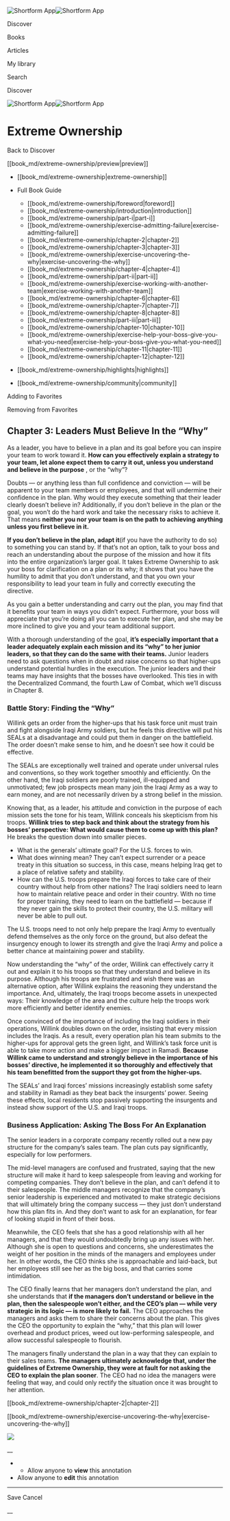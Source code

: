 ![Shortform App](/img/logo.36a2399e.svg)![Shortform App](/img/logo-dark.70c1b072.svg)

Discover

Books

Articles

My library

Search

Discover

![Shortform App](/img/logo.36a2399e.svg)![Shortform App](/img/logo-dark.70c1b072.svg)

# Extreme Ownership

Back to Discover

[[book_md/extreme-ownership/preview|preview]]

  * [[book_md/extreme-ownership|extreme-ownership]]
  * Full Book Guide

    * [[book_md/extreme-ownership/foreword|foreword]]
    * [[book_md/extreme-ownership/introduction|introduction]]
    * [[book_md/extreme-ownership/part-i|part-i]]
    * [[book_md/extreme-ownership/exercise-admitting-failure|exercise-admitting-failure]]
    * [[book_md/extreme-ownership/chapter-2|chapter-2]]
    * [[book_md/extreme-ownership/chapter-3|chapter-3]]
    * [[book_md/extreme-ownership/exercise-uncovering-the-why|exercise-uncovering-the-why]]
    * [[book_md/extreme-ownership/chapter-4|chapter-4]]
    * [[book_md/extreme-ownership/part-ii|part-ii]]
    * [[book_md/extreme-ownership/exercise-working-with-another-team|exercise-working-with-another-team]]
    * [[book_md/extreme-ownership/chapter-6|chapter-6]]
    * [[book_md/extreme-ownership/chapter-7|chapter-7]]
    * [[book_md/extreme-ownership/chapter-8|chapter-8]]
    * [[book_md/extreme-ownership/part-iii|part-iii]]
    * [[book_md/extreme-ownership/chapter-10|chapter-10]]
    * [[book_md/extreme-ownership/exercise-help-your-boss-give-you-what-you-need|exercise-help-your-boss-give-you-what-you-need]]
    * [[book_md/extreme-ownership/chapter-11|chapter-11]]
    * [[book_md/extreme-ownership/chapter-12|chapter-12]]
  * [[book_md/extreme-ownership/highlights|highlights]]
  * [[book_md/extreme-ownership/community|community]]



Adding to Favorites 

Removing from Favorites 

## Chapter 3: Leaders Must Believe In the “Why”

As a leader, you have to believe in a plan and its goal before you can inspire your team to work toward it. **How can you effectively explain a strategy to your team, let alone expect them to carry it out, unless you understand and believe in the purpose** , or the “why”?

Doubts — or anything less than full confidence and conviction — will be apparent to your team members or employees, and that will undermine their confidence in the plan. Why would they execute something that their leader clearly doesn’t believe in? Additionally, if you don’t believe in the plan or the goal, you won’t do the hard work and take the necessary risks to achieve it. That means **neither you nor your team is on the path to achieving anything unless you first believe in it.**

**If you don’t believe in the plan, adapt it**(if you have the authority to do so) to something you can stand by. If that’s not an option, talk to your boss and reach an understanding about the purpose of the mission and how it fits into the entire organization’s larger goal. It takes Extreme Ownership to ask your boss for clarification on a plan or its why; it shows that you have the humility to admit that you don’t understand, and that you own your responsibility to lead your team in fully and correctly executing the directive.

As you gain a better understanding and carry out the plan, you may find that it benefits your team in ways you didn’t expect. Furthermore, your boss will appreciate that you’re doing all you can to execute her plan, and she may be more inclined to give you and your team additional support.

With a thorough understanding of the goal, **it’s especially important that a leader adequately explain each mission and its “why” to her junior leaders, so that they can do the same with their teams.** Junior leaders need to ask questions when in doubt and raise concerns so that higher-ups understand potential hurdles in the execution. The junior leaders and their teams may have insights that the bosses have overlooked. This ties in with the Decentralized Command, the fourth Law of Combat, which we’ll discuss in Chapter 8.

### Battle Story: Finding the “Why”

Willink gets an order from the higher-ups that his task force unit must train and fight alongside Iraqi Army soldiers, but he feels this directive will put his SEALs at a disadvantage and could put them in danger on the battlefield. The order doesn’t make sense to him, and he doesn’t see how it could be effective.

The SEALs are exceptionally well trained and operate under universal rules and conventions, so they work together smoothly and efficiently. On the other hand, the Iraqi soldiers are poorly trained, ill-equipped and unmotivated; few job prospects mean many join the Iraqi Army as a way to earn money, and are not necessarily driven by a strong belief in the mission.

Knowing that, as a leader, his attitude and conviction in the purpose of each mission sets the tone for his team, Willink conceals his skepticism from his troops. **Willink tries to step back and think about the strategy from his bosses’ perspective: What would cause them to come up with this plan?** He breaks the question down into smaller pieces.

  * What is the generals’ ultimate goal? For the U.S. forces to win. 
  * What does winning mean? They can’t expect surrender or a peace treaty in this situation so success, in this case, means helping Iraq get to a place of relative safety and stability.
  * How can the U.S. troops prepare the Iraqi forces to take care of their country without help from other nations? The Iraqi soldiers need to learn how to maintain relative peace and order in their country. With no time for proper training, they need to learn on the battlefield — because if they never gain the skills to protect their country, the U.S. military will never be able to pull out.



The U.S. troops need to not only help prepare the Iraqi Army to eventually defend themselves as the only force on the ground, but also defeat the insurgency enough to lower its strength and give the Iraqi Army and police a better chance at maintaining power and stability.

Now understanding the “why” of the order, Willink can effectively carry it out and explain it to his troops so that they understand and believe in its purpose. Although his troops are frustrated and wish there was an alternative option, after Willink explains the reasoning they understand the importance. And, ultimately, the Iraqi troops become assets in unexpected ways: Their knowledge of the area and the culture help the troops work more efficiently and better identify enemies.

Once convinced of the importance of including the Iraqi soldiers in their operations, Willink doubles down on the order, insisting that every mission includes the Iraqis. As a result, every operation plan his team submits to the higher-ups for approval gets the green light, and Willink’s task force unit is able to take more action and make a bigger impact in Ramadi. **Because Willink came to understand and strongly believe in the importance of his bosses’ directive, he implemented it so thoroughly and effectively that his team benefitted from the support they got from the higher-ups.**

The SEALs’ and Iraqi forces’ missions increasingly establish some safety and stability in Ramadi as they beat back the insurgents’ power. Seeing these effects, local residents stop passively supporting the insurgents and instead show support of the U.S. and Iraqi troops.

### Business Application: Asking The Boss For An Explanation

The senior leaders in a corporate company recently rolled out a new pay structure for the company’s sales team. The plan cuts pay significantly, especially for low performers.

The mid-level managers are confused and frustrated, saying that the new structure will make it hard to keep salespeople from leaving and working for competing companies. They don’t believe in the plan, and can’t defend it to their salespeople. The middle managers recognize that the company’s senior leadership is experienced and motivated to make strategic decisions that will ultimately bring the company success — they just don’t understand how this plan fits in. And they don’t want to ask for an explanation, for fear of looking stupid in front of their boss.

Meanwhile, the CEO feels that she has a good relationship with all her managers, and that they would undoubtedly bring up any issues with her. Although she is open to questions and concerns, she underestimates the weight of her position in the minds of the managers and employees under her. In other words, the CEO thinks she is approachable and laid-back, but her employees still see her as the big boss, and that carries some intimidation.

The CEO finally learns that her managers don’t understand the plan, and she understands that **if the managers don’t understand or believe in the plan, then the salespeople won’t either, and the CEO’s plan — while very strategic in its logic — is more likely to fail.** The CEO approaches the managers and asks them to share their concerns about the plan. This gives the CEO the opportunity to explain the “why,” that this plan will lower overhead and product prices, weed out low-performing salespeople, and allow successful salespeople to flourish.

The managers finally understand the plan in a way that they can explain to their sales teams. **The managers ultimately acknowledge that, under the guidelines of Extreme Ownership, they were at fault for not asking the CEO to explain the plan sooner**. The CEO had no idea the managers were feeling that way, and could only rectify the situation once it was brought to her attention.

[[book_md/extreme-ownership/chapter-2|chapter-2]]

[[book_md/extreme-ownership/exercise-uncovering-the-why|exercise-uncovering-the-why]]

![](https://bat.bing.com/action/0?ti=56018282&Ver=2&mid=c271737b-a51d-4f4b-a683-ff844de9d984&sid=49fff5b0636c11eeb9c611038afc8668&vid=4a005010636c11ee80c703d4c4a7acd5&vids=0&msclkid=N&pi=0&lg=en-US&sw=800&sh=600&sc=24&nwd=1&tl=Shortform%20%7C%20Book&p=https%3A%2F%2Fwww.shortform.com%2Fapp%2Fbook%2Fextreme-ownership%2Fchapter-3&r=&lt=416&evt=pageLoad&sv=1&rn=25911)

__

  *   * Allow anyone to **view** this annotation
  * Allow anyone to **edit** this annotation



* * *

Save Cancel

__



